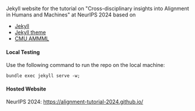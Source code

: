 Jekyll website for the tutorial on "Cross-disciplinary insights into Alignment in Humans and Machines" at NeurIPS 2024 based on

- [Jekyll](https://jekyllrb.com/)
- [Jekyll theme](https://github.com/alshedivat/al-folio)
- [CMU AMMML](https://cmu-multicomp-lab.github.io/adv-mmml-course/spring2023/)

#### Local Testing

Use the following command to run the repo on the local machine:

```
bundle exec jekyll serve -w;
```

#### Hosted Website

NeurIPS 2024: <https://alignment-tutorial-2024.github.io/>
